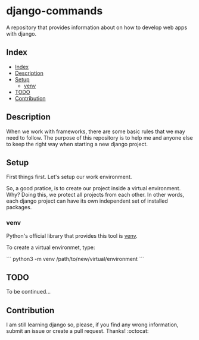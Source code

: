 # django-commands
A repository that provides information about on how to develop web apps with django.

## Index
- [Index](#index)
- [Description](#description)
- [Setup](#setup)
	- [venv](#venv)
- [TODO](#todo)
- [Contribution](#contribution)

## Description
<p align="left">
When we work with frameworks, there are some basic rules that we may need to follow. The purpose of this repository is to help me and anyone else to keep the right way when starting a new django project.
</p>

## Setup
<p align="left">
First things first. Let's setup our work environment.</p>
<p align="left">
So, a good pratice, is to create our project inside a virtual environment. Why? Doing this, we protect all projects from each other. In other words, each django project can have its own independent set of installed packages.
</p>

### venv
Python's official library that provides this tool is [venv](https://docs.python.org/3/library/venv.html).
<p align="left">
To create a virtual environmet, type:</p>
```
python3 -m venv /path/to/new/virtual/environment
```
<br>

## TODO
<p align="left">
To be continued...
</p>

## Contribution
<p align="left">
I am still learning django so, please, if you find any wrong information, submit an issue or create a pull request. Thanks! :octocat:
</p>
